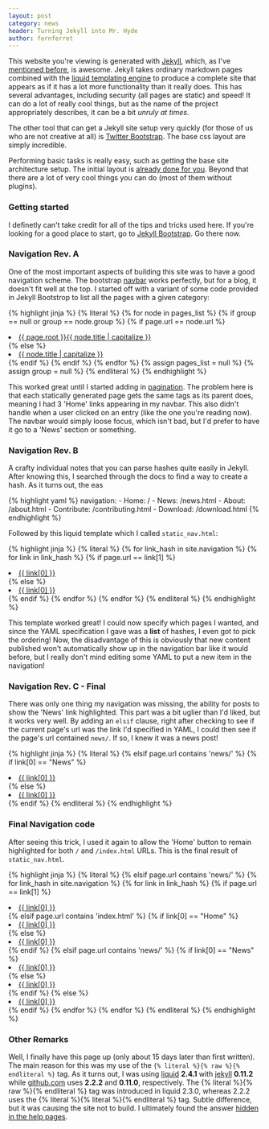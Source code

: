 ```yaml
---
layout: post
category: news
header: Turning Jekyll into Mr. Hyde
author: fernferret
---
```


This website you're viewing is generated with [Jekyll](https://github.com/mojombo/jekyll), which, as I've [mentioned before](/news/multiverse-blog.html), is awesome. Jekyll takes ordinary markdown pages combined with the [liquid templating engine](https://github.com/shopify/liquid/wiki/liquid-for-designers) to produce a complete site that appears as if it has a lot more functionality than it really does. This has several advantages, including security (all pages are static) and speed! It can do a lot of really cool things, but as the name of the project appropriately describes, it can be a bit _unruly at times_.

The other tool that can get a Jekyll site setup very quickly (for those of us who are not creative at all) is [Twitter Bootstrap](http://twitter.github.com/bootstrap/). The base css layout are simply incredible.

Performing basic tasks is really easy, such as getting the base site architecture setup. The initial layout is [already done for you](https://github.com/mojombo/jekyll/wiki/Usage). Beyond that there are a lot of very cool things you can do (most of them without plugins).

### Getting started
I definetly can't take credit for all of the tips and tricks used here. If you're looking for a good place to start, go to [Jekyll Bootstrap](http://jekyllbootstrap.com/). Go there now.

### Navigation Rev. A
One of the most important aspects of building this site was to have a good navigation scheme. The bootstrap [navbar](http://twitter.github.com/bootstrap/components.html#navbar) works perfectly, but for a blog, it doesn't fit well at the top. I started off with a variant of some code provided in Jekyll Bootstrop to list all the pages with a given category:

{% highlight jinja %}
  {% literal %}
  {% for node in pages_list %}
    {% if group == null or group == node.group %}
      {% if page.url == node.url %}
      <li class="active"><a href="{{ node.url }}">{{ page.root }}{{ node.title | capitalize }}</a></li>
      {% else %}
      <li><a href="{{ node.url }}">{{ node.title | capitalize }}</a></li>
      {% endif %}
    {% endif %}
  {% endfor %}
  {% assign pages_list = null %}
  {% assign group = null %}
  {% endliteral %}
{% endhighlight %}

This worked great until I started adding in [pagination](). The problem here is that each statically generated page gets the same tags as its parent does, meaning I had 3 'Home' links appearing in my navbar. This also didn't handle when a user clicked on an entry (like the one you're reading now). The navbar would simply loose focus, which isn't bad, but I'd prefer to have it go to a 'News' section or something.

### Navigation Rev. B

A crafty individual notes that you can parse hashes quite easily in Jekyll. After knowing this, I searched through the docs to find a way to create a hash. As it turns out, the eas

{% highlight yaml %}
    navigation:
      - Home: /
      - News: /news.html
      - About: /about.html
      - Contribute: /contributing.html
      - Download: /download.html
{% endhighlight %}

Followed by this liquid template which I called `static_nav.html`:

{% highlight jinja %}
{% literal %}
{% for link_hash in site.navigation %}
  {% for link in link_hash %}
    {% if page.url == link[1] %}
    <li class="active"><a href="{{ link[1] }}">{{ link[0] }}</a></li>
    {% else %}
    <li><a href="{{ link[1] }}">{{ link[0] }}</a></li>
    {% endif %}
  {% endfor %}
{% endfor %}
{% endliteral %}
{% endhighlight %}

This template worked great! I could now specify which pages I wanted, and since the YAML specification I gave was a **list** of hashes, I even got to pick the ordering! Now, the disadvantage of this is obviously that new content published won't automatically show up in the navigation bar like it would before, but I really don't mind editing some YAML to put a new item in the navigation!

### Navigation Rev. C - Final
There was only one thing my navigation was missing, the ability for posts to show the 'News' link highlighted. This part was a bit uglier than I'd liked, but it works very well. By adding an `elsif` clause, right after checking to see if the current page's url was the link I'd specified in YAML, I could then see if the page's url contained `news/`. If so, I knew it was a news post!

{% highlight jinja %}
{% literal %}
{% elsif page.url contains 'news/' %}
   {% if link[0] == "News" %}
     <li class="active"><a href="{{ link[1] }}">{{ link[0] }}</a></li>
   {% else %}
     <li><a href="{{ link[1] }}">{{ link[0] }}</a></li>
   {% endif %}
{% endliteral %}
{% endhighlight %}

### Final Navigation code
After seeing this trick, I used it again to allow the 'Home' button to remain highlighted for both `/` and `/index.html` URLs. This is the final result of `static_nav.html`.

{% highlight jinja %}
{% literal %}
{% elsif page.url contains 'news/' %}
{% for link_hash in site.navigation %}
  {% for link in link_hash %}
    {% if page.url == link[1] %}
       <li class="active"><a href="{{ link[1] }}">{{ link[0] }}</a></li>
       {% elsif page.url contains 'index.html' %}
       {% if link[0] == "Home" %}
         <li class="active"><a href="{{ link[1] }}">{{ link[0] }}</a></li>
       {% else %}
         <li><a href="{{ link[1] }}">{{ link[0] }}</a></li>
       {% endif %}
       {% elsif page.url contains 'news/' %}
       {% if link[0] == "News" %}
         <li class="active"><a href="{{ link[1] }}">{{ link[0] }}</a></li>
       {% else %}
         <li><a href="{{ link[1] }}">{{ link[0] }}</a></li>
       {% endif %}
       {% else %}
       <li><a href="{{ link[1] }}">{{ link[0] }}</a></li>
       {% endif %}
  {% endfor %}
{% endfor %}
{% endliteral %}
{% endhighlight %}

### Other Remarks

Well, I finally have this page up (only about 15 days later than first written). The main reason for this was my use of the `{% literal %}{% raw %}{% endliteral %}` tag. As it turns out, I was using [liquid](http://liquidmarkup.org/) **2.4.1** with [jekyll](http://jekyllrb.com/) **0.11.2** while [github.com](http://www.github.com) uses **2.2.2** and **0.11.0**, respectively. The {% literal %}{% raw %}{% endliteral %} tag was introduced in liquid 2.3.0, whereas 2.2.2 uses the {% literal %}{% literal %}{% endliteral %} tag. Subtle difference, but it was causing the site not to build. I ultimately found the answer [hidden in the help pages](https://help.github.com/articles/pages-don-t-build-unable-to-run-jekyll).
